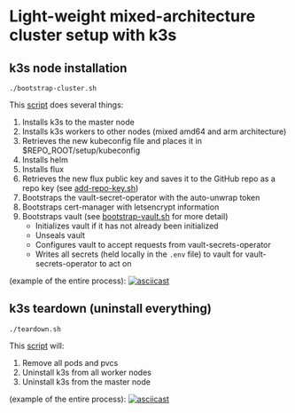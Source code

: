# Light-weight mixed-architecture cluster setup with k3s

## k3s node installation

```shell
./bootstrap-cluster.sh
```

This [script](bootstrap-cluster.sh) does several things:

1. Installs k3s to the master node
1. Installs k3s workers to other nodes (mixed amd64 and arm architecture)
1. Retrieves the new kubeconfig file and places it in $REPO_ROOT/setup/kubeconfig
1. Installs helm
1. Installs flux
1. Retrieves the new flux public key and saves it to the GitHub repo as a repo key (see [add-repo-key.sh](add-repo-key.sh))
1. Bootstraps the vault-secret-operator with the auto-unwrap token
1. Bootstraps cert-manager with letsencrypt information
1. Bootstraps vault (see [bootstrap-vault.sh](bootstrap-vault.sh) for more detail)
   * Initializes vault if it has not already been initialized
   * Unseals vault
   * Configures vault to accept requests from vault-secrets-operator
   * Writes all secrets (held locally in the `.env` file) to vault for vault-secrets-operator to act on

(example of the entire process):
[![asciicast](https://asciinema.org/a/266944.png)](https://asciinema.org/a/266944?speed=2)

## k3s teardown (uninstall everything)

```shell
./teardown.sh
```

This [script](teardown.sh) will:

1. Remove all pods and pvcs
1. Uninstall k3s from all worker nodes
1. Uninstall k3s from the master node

(example of the entire process):
[![asciicast](https://asciinema.org/a/266949.png)](https://asciinema.org/a/266949?speed=2)
